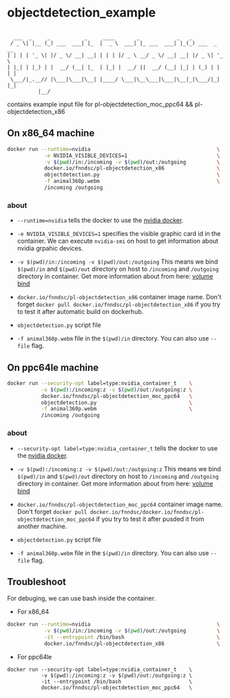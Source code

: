 # objectdetection_example
```

  ___  _     _           _     ____       _            _   _             
 / _ \| |__ (_) ___  ___| |_  |  _ \  ___| |_ ___  ___| |_(_) ___  _ __  
| | | | '_ \| |/ _ \/ __| __| | | | |/ _ \ __/ _ \/ __| __| |/ _ \| '_ \ 
| |_| | |_) | |  __/ (__| |_  | |_| |  __/ ||  __/ (__| |_| | (_) | | | |
 \___/|_.__// |\___|\___|\__| |____/ \___|\__\___|\___|\__|_|\___/|_| |_|
          |__/                                                           

```
contains example input file for  pl-objectdetection_moc_ppc64 &amp;&amp; pl-objectdetection_x86

On x86_64 machine
--------

```bash
docker run --runtime=nvidia                                         \
            -e NVIDIA_VISIBLE_DEVICES=1                             \
            -v $(pwd)/in:/incoming -v $(pwd)/out:/outgoing          \
            docker.io/fnndsc/pl-objectdetection_x86                 \
            objectdetection.py                                      \
            -f animal360p.webm                                      \
            /incoming /outgoing
```

### about

* `--runtime=nvidia` tells the docker to use the [nvidia docker](https://github.com/NVIDIA/nvidia-docker).

* `-e NVIDIA_VISIBLE_DEVICES=1` specifies the visible graphic card id in the container. We can execute `nvidia-smi` on host to get information about nvidia grpahic devices.

* `-v $(pwd)/in:/incoming -v $(pwd)/out:/outgoing`  This means we bind `$(pwd)/in` and `$(pwd)/out` directory on host to `/incoming`  and `/outgoing` directory in container. Get more information about from here: [volume bind](https://docs.docker.com/storage/bind-mounts/)

* `docker.io/fnndsc/pl-objectdetection_x86` container image name. Don't forget `docker pull docker.io/fnndsc/pl-objectdetection_x86` if you try to test it after automatic build on dockerhub.

* `objectdetection.py` script file

* `-f animal360p.webm` file in the `$(pwd)/in` directory. You can also use `--file` flag.


On ppc64le machine
--------

```bash
docker run --security-opt label=type:nvidia_container_t    \
           -v $(pwd):/incoming:z -v $(pwd)/out:/outgoing:z \
           docker.io/fnndsc/pl-objectdetection_moc_ppc64   \
           objectdetection.py                              \
           -f animal360p.webm                              \
           /incoming /outgoing
```

### about

* `--security-opt label=type:nvidia_container_t` tells the docker to use the [nvidia docker](https://github.com/NVIDIA/nvidia-docker).


* `-v $(pwd):/incoming:z -v $(pwd)/out:/outgoing:z`  This means we bind `$(pwd)/in` and `$(pwd)/out` directory on host to `/incoming`  and `/outgoing` directory in container. Get more information about from here: [volume bind](https://docs.docker.com/storage/bind-mounts/)

* `docker.io/fnndsc/pl-objectdetection_moc_ppc64` container image name. Don't forget `docker pull docker.io/fnndsc/docker.io/fnndsc/pl-objectdetection_moc_ppc64` if you try to test it after pusded it from another machine.

* `objectdetection.py` script file

* `-f animal360p.webm` file in the `$(pwd)/in` directory. You can also use `--file` flag.

Troubleshoot
-----
For debuging, we can use bash inside the container.

* For x86_64
```bash
docker run --runtime=nvidia                                         \
            -v $(pwd)/in:/incoming -v $(pwd)/out:/outgoing          \
            -it --entrypoint /bin/bash                              \
            docker.io/fnndsc/pl-objectdetection_x86                 \
```
* For ppc64le
```
docker run --security-opt label=type:nvidia_container_t    \
           -v $(pwd):/incoming:z -v $(pwd)/out:/outgoing:z \
           -it --entrypoint /bin/bash                      \
           docker.io/fnndsc/pl-objectdetection_moc_ppc64   \
```
